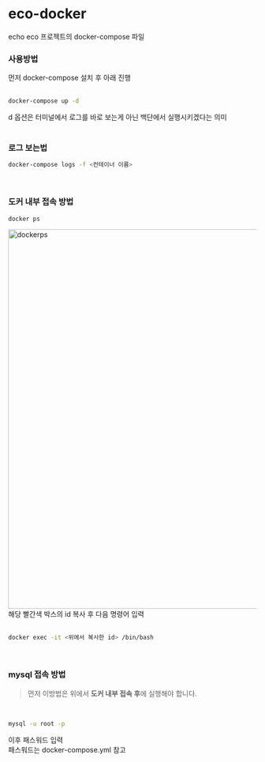# eco-docker
echo eco 프로젝트의 docker-compose 파일

### 사용방법
먼저 docker-compose 설치 후 아래 진행<br>
<br>

```bash
docker-compose up -d
```
d 옵션은 터미널에서 로그를 바로 보는게 아닌 백단에서 실행시키겠다는 의미<br>
<br>

### 로그 보는법

```bash
docker-compose logs -f <컨테이너 이름>
```
<br>

### 도커 내부 접속 방법

```bash
docker ps
```

<img width="769" alt="dockerps" src="https://github.com/swyp-lucky7/eco-docker/assets/66049273/7704b833-3cf0-4edb-bc36-89b0eef23c58">
해당 빨간색 박스의 id 복사 후 다음 명령어 입력<br>
<br>

```bash
docker exec -it <위에서 복사한 id> /bin/bash
```

<br>

### mysql 접속 방법
> 먼저 이방법은 위에서 <strong>도커 내부 접속 후</strong>에 실행해야 합니다.
<br>

```bash
mysql -u root -p
```
이후 패스워드 입력 <br>
패스워드는 docker-compose.yml 참고



